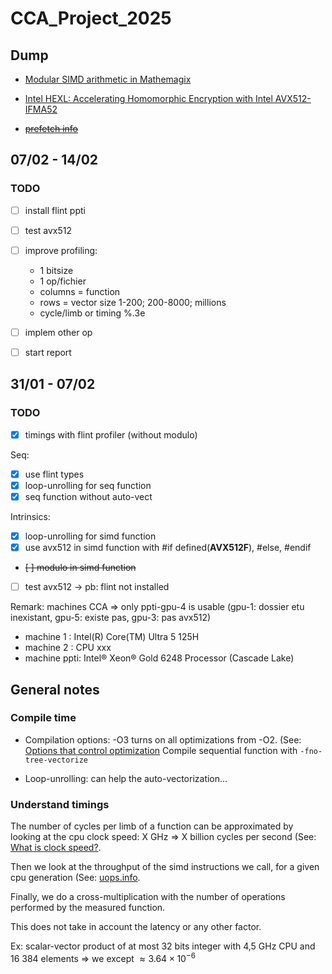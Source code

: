 # CCA_Project_2025


## Dump

- [Modular SIMD arithmetic in Mathemagix](https://arxiv.org/pdf/1407.3383)
- [Intel HEXL: Accelerating Homomorphic Encryption with Intel AVX512-IFMA52](https://arxiv.org/pdf/2103.16400)

- ~~[prefetch info](https://stackoverflow.com/questions/48994494/how-to-properly-use-prefetch-instructions)~~


## 07/02 - 14/02

### TODO

- [ ] install flint ppti
- [ ] test avx512
- [ ] improve profiling: 
    * 1 bitsize
    * 1 op/fichier 
    * columns = function
    * rows = vector size 1-200; 200-8000; millions
    * cycle/limb or timing %.3e

- [ ] implem other op

- [ ] start report



## 31/01 - 07/02

### TODO

- [x] timings with flint profiler (without modulo)

Seq:
- [X] use flint types
- [X] loop-unrolling for seq function
- [X] seq function without auto-vect

Intrinsics:
- [X] loop-unrolling for simd function
- [X] use avx512 in simd function with #if defined(__AVX512F__), #else, #endif
- ~~[ ] modulo in simd function~~
- [ ] test avx512 -> pb: flint not installed

Remark: machines CCA => only ppti-gpu-4 is usable (gpu-1: dossier etu inexistant, gpu-5: existe pas, gpu-3: pas avx512)

- machine 1 : Intel(R) Core(TM) Ultra 5 125H
- machine 2 : CPU xxx
- machine ppti: Intel® Xeon® Gold 6248 Processor  (Cascade Lake)

## General notes

### Compile time

- Compilation options: -O3 turns on all optimizations from -O2. (See: [Options that control optimization](https://gcc.gnu.org/onlinedocs/gcc/Optimize-Options.html)
Compile sequential function with `-fno-tree-vectorize`

- Loop-unrolling: can help the auto-vectorization...


### Understand timings

The number of cycles per limb of a function can be approximated by looking at the cpu clock speed:
X GHz => X billion cycles per second (See: [What is clock speed?](https://www.intel.com/content/www/us/en/gaming/resources/cpu-clock-speed.html).

Then we look at the throughput of the simd instructions we call, for a given cpu generation (See: [uops.info](https://uops.info/table.html).

Finally, we do a cross-multiplication with the number of operations performed by the measured function.

This does not take in account the latency or any other factor.

Ex: scalar-vector product of at most 32 bits integer with 4,5 GHz CPU and 16 384 elements
=> we except $\approx 3.64 \times 10^{-6}$

